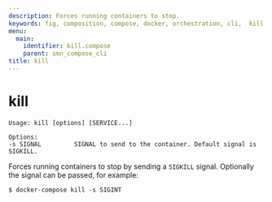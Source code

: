 ```yaml
---
description: Forces running containers to stop.
keywords: fig, composition, compose, docker, orchestration, cli,  kill
menu:
  main:
    identifier: kill.compose
    parent: smn_compose_cli
title: kill
---
```


# kill

```
Usage: kill [options] [SERVICE...]

Options:
-s SIGNAL         SIGNAL to send to the container. Default signal is SIGKILL.
```

Forces running containers to stop by sending a `SIGKILL` signal. Optionally the
signal can be passed, for example:

    $ docker-compose kill -s SIGINT